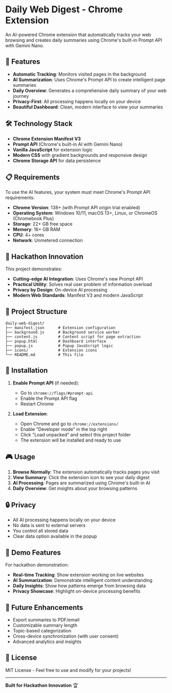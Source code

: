 # Daily Web Digest - Chrome Extension

An AI-powered Chrome extension that automatically tracks your web browsing and creates daily summaries using Chrome's built-in Prompt API with Gemini Nano.

## 🚀 Features

- **Automatic Tracking**: Monitors visited pages in the background
- **AI Summarization**: Uses Chrome's Prompt API to create intelligent page summaries
- **Daily Overview**: Generates a comprehensive daily summary of your web journey
- **Privacy-First**: All processing happens locally on your device
- **Beautiful Dashboard**: Clean, modern interface to view your summaries

## 🛠️ Technology Stack

- **Chrome Extension Manifest V3**
- **Prompt API** (Chrome's built-in AI with Gemini Nano)
- **Vanilla JavaScript** for extension logic
- **Modern CSS** with gradient backgrounds and responsive design
- **Chrome Storage API** for data persistence

## 📋 Requirements

To use the AI features, your system must meet Chrome's Prompt API requirements:

- **Chrome Version**: 138+ (with Prompt API origin trial enabled)
- **Operating System**: Windows 10/11, macOS 13+, Linux, or ChromeOS (Chromebook Plus)
- **Storage**: 22+ GB free space
- **Memory**: 16+ GB RAM
- **CPU**: 4+ cores
- **Network**: Unmetered connection

## 🎯 Hackathon Innovation

This project demonstrates:
- **Cutting-edge AI Integration**: Uses Chrome's new Prompt API
- **Practical Utility**: Solves real user problem of information overload
- **Privacy by Design**: On-device AI processing
- **Modern Web Standards**: Manifest V3 and modern JavaScript

## 📁 Project Structure

```
daily-web-digest/
├── manifest.json      # Extension configuration
├── background.js      # Background service worker
├── content.js         # Content script for page extraction
├── popup.html         # Dashboard interface
├── popup.js           # Popup JavaScript logic
├── icons/             # Extension icons
└── README.md          # This file
```

## 🔧 Installation

1. **Enable Prompt API** (if needed):
   - Go to `chrome://flags/#prompt-api`
   - Enable the Prompt API flag
   - Restart Chrome

2. **Load Extension**:
   - Open Chrome and go to `chrome://extensions/`
   - Enable "Developer mode" in the top right
   - Click "Load unpacked" and select this project folder
   - The extension will be installed and ready to use

## 🎮 Usage

1. **Browse Normally**: The extension automatically tracks pages you visit
2. **View Summary**: Click the extension icon to see your daily digest
3. **AI Processing**: Pages are summarized using Chrome's built-in AI
4. **Daily Overview**: Get insights about your browsing patterns

## 🔒 Privacy

- All AI processing happens locally on your device
- No data is sent to external servers
- You control all stored data
- Clear data option available in the popup

## 🎨 Demo Features

For hackathon demonstration:
- **Real-time Tracking**: Show extension working on live websites
- **AI Summarization**: Demonstrate intelligent content understanding
- **Daily Insights**: Show how patterns emerge from browsing data
- **Privacy Showcase**: Highlight on-device processing benefits

## 🚀 Future Enhancements

- Export summaries to PDF/email
- Customizable summary length
- Topic-based categorization
- Cross-device synchronization (with user consent)
- Advanced analytics and insights

## 📝 License

MIT License - Feel free to use and modify for your projects!

---

**Built for Hackathon Innovation** 🏆
